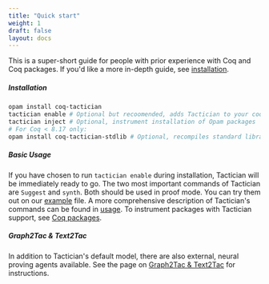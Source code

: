 ```yaml
---
title: "Quick start"
weight: 1
draft: false
layout: docs
---
```


This is a super-short guide for people with prior experience with Coq and Coq packages.
If you'd like a more in-depth guide, see [installation](../installation).

##### Installation

```bash
opam install coq-tactician
tactician enable # Optional but recoomended, adds Tactician to your coqrc
tactician inject # Optional, instrument installation of Opam packages
# For Coq < 8.17 only:
opam install coq-tactician-stdlib # Optional, recompiles standard library
```

##### Basic Usage

If you have chosen to run `tactician enable` during installation, Tactician will be
immediately ready to go.
The two most important commands of Tactician are `Suggest` and `synth`.
Both should be used in proof mode. You can try them out on our [example](/Example.v) file.
A more comprehensive description of Tactician's commands can be found in [usage](../usage).
To instrument packages with Tactician support, see [Coq packages](../coq-packages).

##### Graph2Tac & Text2Tac

In addition to Tactician's default model, there are also external, neural
proving agents available. See the page on [Graph2Tac &
Text2Tac](../../api/graph2tac) for instructions.
